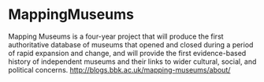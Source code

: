 # MappingMuseums
Mapping Museums is a four-year project that will produce the first authoritative database of museums that opened and closed during a period of rapid expansion and change, and will provide the first evidence-based history of independent museums and their links to wider cultural, social, and political concerns.
http://blogs.bbk.ac.uk/mapping-museums/about/
